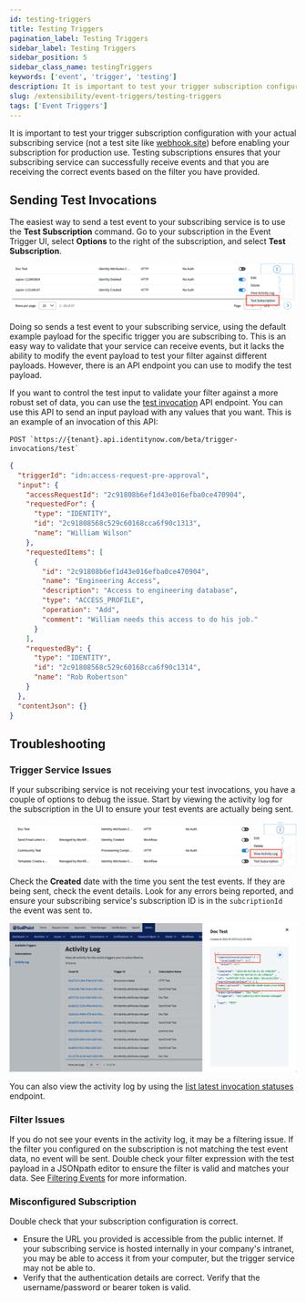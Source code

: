 ```yaml
---
id: testing-triggers
title: Testing Triggers
pagination_label: Testing Triggers
sidebar_label: Testing Triggers
sidebar_position: 5
sidebar_class_name: testingTriggers
keywords: ['event', 'trigger', 'testing']
description: It is important to test your trigger subscription configuration with your actual subscribing service before enabling your subscription for production use.
slug: /extensibility/event-triggers/testing-triggers
tags: ['Event Triggers']
---
```


It is important to test your trigger subscription configuration with your actual subscribing service (not a test site like [webhook.site](https://webhook.site)) before enabling your subscription for production use. Testing subscriptions ensures that your subscribing service can successfully receive events and that you are receiving the correct events based on the filter you have provided.

## Sending Test Invocations

The easiest way to send a test event to your subscribing service is to use the **Test Subscription** command. Go to your subscription in the Event Trigger UI, select **Options** to the right of the subscription, and select **Test Subscription**.

![test subscription](./img/test-subscription.png)

Doing so sends a test event to your subscribing service, using the default example payload for the specific trigger you are subscribing to. This is an easy way to validate that your service can receive events, but it lacks the ability to modify the event payload to test your filter against different payloads. However, there is an API endpoint you can use to modify the test payload.

If you want to control the test input to validate your filter against a more robust set of data, you can use the [test invocation](/api/beta/start-test-trigger-invocation) API endpoint. You can use this API to send an input payload with any values that you want. This is an example of an invocation of this API:

```text
POST `https://{tenant}.api.identitynow.com/beta/trigger-invocations/test`
```

```json
{
  "triggerId": "idn:access-request-pre-approval",
  "input": {
    "accessRequestId": "2c91808b6ef1d43e016efba0ce470904",
    "requestedFor": {
      "type": "IDENTITY",
      "id": "2c91808568c529c60168cca6f90c1313",
      "name": "William Wilson"
    },
    "requestedItems": [
      {
        "id": "2c91808b6ef1d43e016efba0ce470904",
        "name": "Engineering Access",
        "description": "Access to engineering database",
        "type": "ACCESS_PROFILE",
        "operation": "Add",
        "comment": "William needs this access to do his job."
      }
    ],
    "requestedBy": {
      "type": "IDENTITY",
      "id": "2c91808568c529c60168cca6f90c1314",
      "name": "Rob Robertson"
    }
  },
  "contentJson": {}
}
```

## Troubleshooting

### Trigger Service Issues

If your subscribing service is not receiving your test invocations, you have a couple of options to debug the issue. Start by viewing the activity log for the subscription in the UI to ensure your test events are actually being sent.

![activity log](./img/activity-log.png)

Check the **Created** date with the time you sent the test events. If they are being sent, check the event details. Look for any errors being reported, and ensure your subscribing service's subscription ID is in the `subcriptionId` the event was sent to.

![debug connection](./img/debug-connection.png)

You can also view the activity log by using the [list latest invocation statuses](/api/beta/list-trigger-invocation-status) endpoint.

### Filter Issues

If you do not see your events in the activity log, it may be a filtering issue. If the filter you configured on the subscription is not matching the test event data, no event will be sent. Double check your filter expression with the test payload in a JSONpath editor to ensure the filter is valid and matches your data. See [Filtering Events](./filtering-events.md) for more information.

### Misconfigured Subscription

Double check that your subscription configuration is correct.

- Ensure the URL you provided is accessible from the public internet. If your subscribing service is hosted internally in your company's intranet, you may be able to access it from your computer, but the trigger service may not be able to.
- Verify that the authentication details are correct. Verify that the username/password or bearer token is valid.

